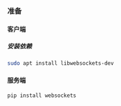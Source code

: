 ### 准备

#### 客户端
##### 安装依赖
```bash
sudo apt install libwebsockets-dev
```


#### 服务端
```bash
pip install websockets
```